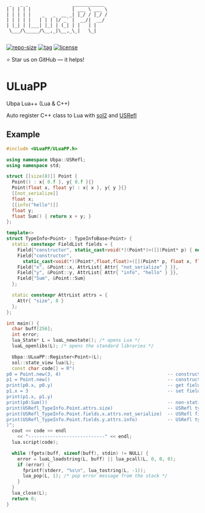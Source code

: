 ```
 _   _ _                ____________ 
| | | | |               | ___ \ ___ \
| | | | |    _   _  __ _| |_/ / |_/ /
| | | | |   | | | |/ _` |  __/|  __/ 
| |_| | |___| |_| | (_| | |   | |    
 \___/\_____/\__,_|\__,_\_|   \_|    
                                     
```

[![repo-size](https://img.shields.io/github/languages/code-size/Ubpa/ULuaPP?style=flat)](https://github.com/Ubpa/ULuaPP/archive/master.zip) [![tag](https://img.shields.io/github/v/tag/Ubpa/ULuaPP)](https://github.com/Ubpa/ULuaPP/tags) [![license](https://img.shields.io/github/license/Ubpa/ULuaPP)](LICENSE) 

⭐ Star us on GitHub — it helps!

# ULuaPP

Ubpa Lua++ (Lua &amp; C++)

Auto register C++ class to Lua with [sol2](https://github.com/ThePhD/sol2) and [USRefl](https://github.com/Ubpa/USRefl) 

## Example

```c++
#include <ULuaPP/ULuaPP.h>

using namespace Ubpa::USRefl;
using namespace std;

struct [[size(8)]] Point {
  Point() : x{ 0.f }, y{ 0.f }{}
  Point(float x, float y) : x{ x }, y{ y }{}
  [[not_serialize]]
  float x;
  [[info("hello")]]
  float y;
  float Sum() { return x + y; }
};

template<>
struct TypeInfo<Point> : TypeInfoBase<Point> {
  static constexpr FieldList fields = {
    Field{"constructor", static_cast<void(*)(Point*)>([](Point* p) { new(p)Point; })},
    Field{"constructor",
      static_cast<void(*)(Point*,float,float)>([](Point* p, float x, float y) { new(p)Point{x,y}; })},
    Field{"x", &Point::x, AttrList{ Attr{ "not_serialize" } }},
    Field{"y", &Point::y, AttrList{ Attr{ "info", "hello" } }},
    Field{"Sum", &Point::Sum}
  };

  static constexpr AttrList attrs = {
    Attr{ "size", 8 }
  };
};

int main() {
  char buff[256];
  int error;
  lua_State* L = luaL_newstate(); /* opens Lua */
  luaL_openlibs(L); /* opens the standard libraries */

  Ubpa::ULuaPP::Register<Point>(L);
  sol::state_view lua(L);
  const char code[] = R"(
p0 = Point.new(3, 4)                                       -- constructor
p1 = Point.new()                                           -- constructor overload
print(p0.x, p0.y)                                          -- get field
p1.x = 3                                                   -- set field
print(p1.x, p1.y)
print(p0:Sum())                                            -- non-static member function
print(USRefl_TypeInfo.Point.attrs.size)                    -- USRefl type attrs
print(USRefl_TypeInfo.Point.fields.x.attrs.not_serialize)  -- USRefl field attrs
print(USRefl_TypeInfo.Point.fields.y.attrs.info)           -- USRefl type attrs
)";
  cout << code << endl
    << "----------------------------" << endl;
  lua.script(code);

  while (fgets(buff, sizeof(buff), stdin) != NULL) {
    error = luaL_loadstring(L, buff) || lua_pcall(L, 0, 0, 0);
    if (error) {
      fprintf(stderr, "%s\n", lua_tostring(L, -1));
      lua_pop(L, 1); /* pop error message from the stack */
    }
  }
  lua_close(L);
  return 0;
}
```

